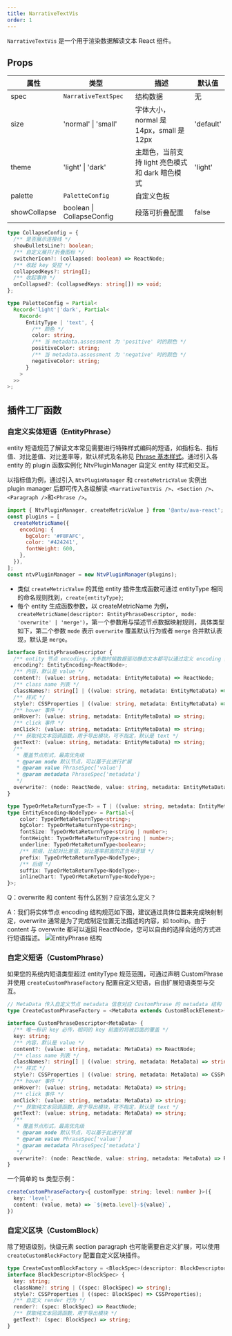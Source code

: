 ```yaml
---
title: NarrativeTextVis
order: 1
---
```


`NarrativeTextVis` 是一个用于渲染数据解读文本 React 组件。

## Props

| 属性         | 类型                | 描述                 | 默认值          |
| ------------ | ------------------- | -------------------- | --------------- |
| spec         | `NarrativeTextSpec`             | 结构数据             | 无              |
| size         | 'normal' \| 'small'    | 字体大小，normal 是 14px，small 是 12px           | 'default'              |
| theme         | 'light' \| 'dark'    | 主题色，当前支持 light 亮色模式和 dark 暗色模式          | 'light'              |
| palette         | `PaletteConfig`    | 自定义色板          |               |
| showCollapse         | boolean \| CollapseConfig    |     段落可折叠配置      | false              |

```typescript
type CollapseConfig = {
  /** 是否展示连接线 */
  showBulletsLine?: boolean;
  /** 自定义展开/折叠图标 */
  switcherIcon?: (collapsed: boolean) => ReactNode;
  /** 收起 key 受控 */
  collapsedKeys?: string[];
  /** 收起事件 */
  onCollapsed?: (collapsedKeys: string[]) => void;
};
```

```typescript
type PaletteConfig = Partial<
  Record<'light'|'dark', Partial<
    Record<
      EntityType | 'text', {
        /** 颜色 */ 
        color: string, 
        /** 当 metadata.assessment 为 'positive' 时的颜色 */ 
        positiveColor: string;
        /** 当 metadata.assessment 为 'negative' 时的颜色 */ 
        negativeColor: string;
      }
    >
  >>
>;
```

## 插件工厂函数

### 自定义实体短语（EntityPhrase）

entity 短语规范了解读文本常见需要进行特殊样式编码的短语，如指标名、指标值、对比差值、对比差率等，默认样式及名称见 [Phrase 基本样式](./style#phrase)。通过引入各 entity 的 plugin 函数实例化 NtvPluginManager 自定义 entity 样式和交互。

以指标值为例，通过引入 `NtvPluginManager` 和 `createMetricValue` 实例出 plugin manager 后即可传入各级解读 `<NarrativeTextVis />`、`<Section />`、`<Paragraph />`和`<Phrase />`。

```jsx
import { NtvPluginManager, createMetricValue } from '@antv/ava-react';
const plugins = [
  createMetricName({
    encoding: {
      bgColor: '#F8FAFC',
      color: '#424241',
      fontWeight: 600,
    },
  }),
];
const ntvPluginManager = new NtvPluginManager(plugins);
```

- 类似 `createMetricValue` 的其他 entity 插件生成函数可通过 entityType 相同的命名规则找到，`create{entityType}`;
- 每个 entity 生成函数参数，以 createMetricName 为例，`createMetricName(descriptor: EntityPhraseDescriptor, mode: 'overwrite' | 'merge')`，第一个参数用与描述节点数据映射规则，具体类型如下，第二个参数 `mode` 表示 `overwrite` 覆盖默认行为或者 `merge` 合并默认表现，默认是 `merge`。

```ts
interface EntityPhraseDescriptor {
  /** entity 节点 encoding，大多数时候数据驱动静态文本都可以通过定义 encoding 描述完成 */
  encoding?: EntityEncoding<ReactNode>;
  /** 内容，默认是 value */
  content?: (value: string, metadata: EntityMetaData) => ReactNode;
  /** class name 列表 */
  classNames?: string[] | ((value: string, metadata: EntityMetaData) => string[]);
  /** 样式 */
  style?: CSSProperties | ((value: string, metadata: EntityMetaData) => CSSProperties);
  /** hover 事件 */
  onHover?: (value: string, metadata: EntityMetaData) => string;
  /** click 事件 */
  onClick?: (value: string, metadata: EntityMetaData) => string;
  /** 获取纯文本回调函数，用于导出模块，可不指定，默认是 text */
  getText?: (value: string, metadata: EntityMetaData) => string;
  /**
   * 覆盖节点形式，最高优先级
   * @param node 默认节点，可以基于此进行扩展
   * @param value PhraseSpec['value']
   * @param metadata PhraseSpec['metadata']
   */
  overwrite?: (node: ReactNode, value: string, metadata: EntityMetaData) => ReactNode;
}

type TypeOrMetaReturnType<T> = T | ((value: string, metadata: EntityMetaData) => T);
type EntityEncoding<NodeType> = Partial<{
    color: TypeOrMetaReturnType<string>;
    bgColor: TypeOrMetaReturnType<string>;
    fontSize: TypeOrMetaReturnType<string | number>;
    fontWeight: TypeOrMetaReturnType<string | number>;
    underline: TypeOrMetaReturnType<boolean>;
    /** 前缀，比如对比差值、对比差率前面的正负号逻辑 */
    prefix: TypeOrMetaReturnType<NodeType>;
    /** 后缀 */
    suffix: TypeOrMetaReturnType<NodeType>;
    inlineChart: TypeOrMetaReturnType<NodeType>;
}>;
```

Q：overwrite 和 content 有什么区别？应该怎么定义？

A：我们将实体节点 encoding 结构规范如下图，建议通过具体位置来完成映射制定，overwrite 通常是为了完成制定位置无法描述的内容，如 tooltip。由于 content 与 overwrite 都可以返回 ReactNode，您可以自由的选择合适的方式进行短语描述。
![EntityPhrase 结构](https://gw.alipayobjects.com/mdn/rms_fabca5/afts/img/A*ZuuOSovBOjQAAAAAAAAAAAAAARQnAQ)


### 自定义短语（CustomPhrase）

如果您的系统内短语类型超过 entityType 规范范围，可通过声明 CustomPhrase 并使用 `createCustomPhraseFactory` 配置自定义短语，自由扩展短语类型与交互。

```ts
// MetaData 传入自定义节点 metadata 信息对应 CustomPhrase 的 metadata 结构
type CreateCustomPhraseFactory = <MetaData extends CustomBlockElement>(descriptor: CustomPhraseDescriptor<MetaData>)=> PhraseDescriptor<MetaData>;

interface CustomPhraseDescriptor<MetaData> {
  /** 唯一标识 key 必传，相同的 key 前面的将被后面的覆盖 */
  key: string;
  /** 内容，默认是 value */
  content?: (value: string, metadata: MetaData) => ReactNode;
  /** class name 列表 */
  classNames?: string[] | ((value: string, metadata: MetaData) => string[]);
  /** 样式 */
  style?: CSSProperties | ((value: string, metadata: MetaData) => CSSProperties);
  /** hover 事件 */
  onHover?: (value: string, metadata: MetaData) => string;
  /** click 事件 */
  onClick?: (value: string, metadata: MetaData) => string;
  /** 获取纯文本回调函数，用于导出模块，可不指定，默认是 text */
  getText?: (value: string, metadata: MetaData) => string;
  /**
   * 覆盖节点形式，最高优先级
   * @param node 默认节点，可以基于此进行扩展
   * @param value PhraseSpec['value']
   * @param metadata PhraseSpec['metadata']
   */
  overwrite?: (node: ReactNode, value: string, metadata: MetaData) => ReactNode;
}
```

一个简单的 ts 类型示例：

```ts
createCustomPhraseFactory<{ customType: string; level: number }>({
  key: 'level',
  content: (value, meta) => `${meta.level}-${value}`,
})
```

### 自定义区块（CustomBlock）

除了短语级别，快级元素 section paragraph 也可能需要自定义扩展，可以使用 `createCustomBlockFactory` 配置自定义区块插件。

```ts
type CreateCustomBlockFactory = <BlockSpec>(descriptor: BlockDescriptor<BlockSpec>) => BlockDescriptor<BlockSpec>;
interface BlockDescriptor<BlockSpec> {
  key: string;
  className?: string | ((spec: BlockSpec) => string);
  style?: CSSProperties | ((spec: BlockSpec) => CSSProperties);
  /** 自定义 render 行为 */
  render?: (spec: BlockSpec) => ReactNode;
  /** 获取纯文本回调函数，用于导出模块 */
  getText?: (spec: BlockSpec) => string;
}
```

